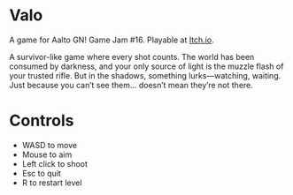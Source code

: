 # Valo

A game for Aalto GN! Game Jam #16. Playable at [Itch.io](https://regawan.itch.io/valo).

A survivor-like game where every shot counts. The world has been consumed by darkness, and your only source of light is the muzzle flash of your trusted rifle. But in the shadows, something lurks—watching, waiting. Just because you can’t see them… doesn’t mean they’re not there.

# Controls

* WASD to move
* Mouse to aim
* Left click to shoot
* Esc to quit
* R to restart level
